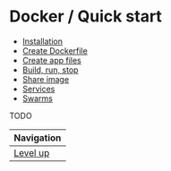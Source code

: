 # Docker / Quick start #

* [Installation](installation/README.md)
* [Create Dockerfile](create-dockerfile/README.md)
* [Create app files](create-app-files/README.md)
* [Build, run, stop](build-run-stop/README.md)
* [Share image](share-image/README.md)
* [Services](services/README.md)
* [Swarms](swarms/README.md)

TODO

| Navigation               |
| ------------------------ |
| [Level up](../README.md) |
